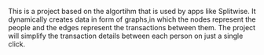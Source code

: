 This is a project based on the algortihm that is used by apps like Splitwise.
It dynamically creates data in form of graphs,in which the nodes represent the people and the edges represent the transactions between them.
The project will simplify the transaction details between each person on just a single click.
